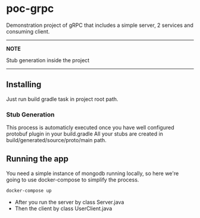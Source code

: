 # poc-grpc

Demonstration project of gRPC that includes a simple server, 2 services and consuming client.

---
**NOTE**

Stub generation inside the project

--- 

## Installing

Just run build gradle task in project root path.

### Stub Generation

This process is automaticly executed once you have well configured protobuf plugin in your build.gradle
All your stubs are created in build/generated/source/proto/main path.

## Running the app

You need a simple instance of mongodb running locally, so here we're going to use docker-compose to simplify the process.

```bash
docker-compose up
```

- After you run the server by class Server.java 
- Then the client by class UserClient.java
